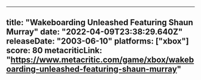 
---
title: "Wakeboarding Unleashed Featuring Shaun Murray"
date: "2022-04-09T23:38:29.640Z"
releaseDate: "2003-06-10"
platforms: ["xbox"]
score: 80
metacriticLink: "https://www.metacritic.com/game/xbox/wakeboarding-unleashed-featuring-shaun-murray"
---
